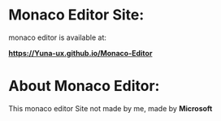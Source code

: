 # Monaco Editor Site:

monaco editor is available at:

**https://Yuna-ux.github.io/Monaco-Editor**

# About Monaco Editor:

This monaco editor Site not made by me, made by **Microsoft**
